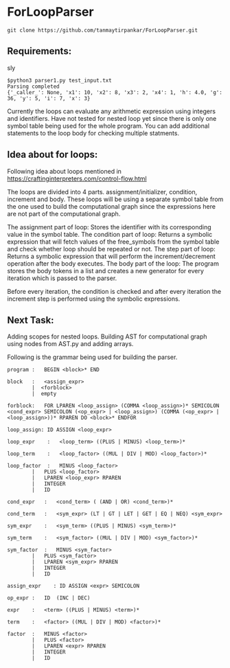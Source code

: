 # ForLoopParser
```
git clone https://github.com/tanmaytirpankar/ForLoopParser.git
```

## Requirements:
sly

```
$python3 parser1.py test_input.txt
Parsing completed
{'_caller_': None, 'x1': 10, 'x2': 8, 'x3': 2, 'x4': 1, 'h': 4.0, 'g': 36, 'y': 5, 'i': 7, 'x': 3}
```

Currently the loops can evaluate any arithmetic expression using integers and identifiers. Have not tested for nested loop yet since there is only one symbol table being used for the whole program. You can add additional statements to the loop body for checking multiple statments.

## Idea about for loops:
Following idea about loops mentioned in https://craftinginterpreters.com/control-flow.html

The loops are divided into 4 parts. assignment/initializer, condition, increment and body. These loops will be using a separate symbol table from the one used to build the computational graph since the expressions here are not part of the computational graph.

The assignment part of loop: Stores the identifier with its corresponding value in the symbol table.
The condition part of loop: Returns a symbolic expression that will fetch values of the free_symbols from the symbol table and check whether loop should be repeated or not.
The step part of loop: Returns a symbolic expression that will perform the increment/decrement operation after the body executes.
The body part of the loop: The program stores the body tokens in a list and creates a new generator for every iteration which is passed to the parser.

Before every iteration, the condition is checked and after every iteration the increment step is performed using the symbolic expressions.

## Next Task:
Adding scopes for nested loops.
Building AST for computational graph using nodes from AST.py and adding arrays.

Following is the grammar being used for building the parser. 
```
program :   BEGIN <block>* END

block   :   <assign_expr>
        |  <forblock>
        |  empty

forblock:   FOR LPAREN <loop_assign> (COMMA <loop_assign>)* SEMICOLON <cond_expr> SEMICOLON (<op_expr> | <loop_assign>) (COMMA (<op_expr> | <loop_assign>))* RPAREN DO <block>* ENDFOR

loop_assign: ID ASSIGN <loop_expr>

loop_expr    :   <loop_term> ((PLUS | MINUS) <loop_term>)*

loop_term    :   <loop_factor> ((MUL | DIV | MOD) <loop_factor>)*

loop_factor  :   MINUS <loop_factor>
        |   PLUS <loop_factor>
        |   LPAREN <loop_expr> RPAREN
        |   INTEGER
        |   ID

cond_expr   :   <cond_term> ( (AND | OR) <cond_term>)*

cond_term   :   <sym_expr> (LT | GT | LET | GET | EQ | NEQ) <sym_expr>

sym_expr    :   <sym_term> ((PLUS | MINUS) <sym_term>)*

sym_term    :   <sym_factor> ((MUL | DIV | MOD) <sym_factor>)*

sym_factor  :   MINUS <sym_factor>
        |   PLUS <sym_factor>
        |   LPAREN <sym_expr> RPAREN
        |   INTEGER
        |   ID

assign_expr    : ID ASSIGN <expr> SEMICOLON

op_expr :   ID  (INC | DEC)

expr    :   <term> ((PLUS | MINUS) <term>)*

term    :   <factor> ((MUL | DIV | MOD) <factor>)*

factor  :   MINUS <factor>
        |   PLUS <factor>
        |   LPAREN <expr> RPAREN
        |   INTEGER
        |   ID

```
